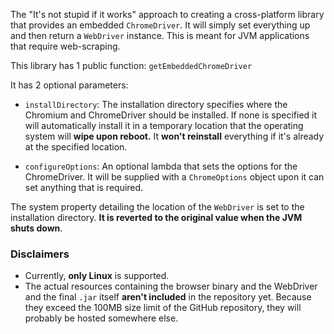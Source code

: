 The "It's not stupid if it works" approach to creating a cross-platform library that provides an embedded `ChromeDriver`.
It will simply set everything up and then return a `WebDriver` instance.
This is meant for JVM applications that require web-scraping.

This library has 1 public function:
`getEmbeddedChromeDriver`

It has 2 optional parameters:
- `installDirectory`:
  The installation directory specifies where the Chromium and ChromeDriver should be installed.
  If none is specified it will automatically install it in a temporary location that the operating system will **wipe upon reboot.**
  It **won't reinstall** everything if it's already at the specified location.

- `configureOptions`:
  An optional lambda that sets the options for the ChromeDriver.
  It will be supplied with a `ChromeOptions` object upon it can set anything that is required.

The system property detailing the location of the `WebDriver` is set to the installation directory.
**It is reverted to the original value when the JVM shuts down**.

### Disclaimers
- Currently, **only Linux** is supported.
- The actual resources containing the browser binary and the WebDriver and the final `.jar` itself **aren't included** in the repository yet.
  Because they exceed the 100MB size limit of the GitHub repository, they will probably be hosted somewhere else.